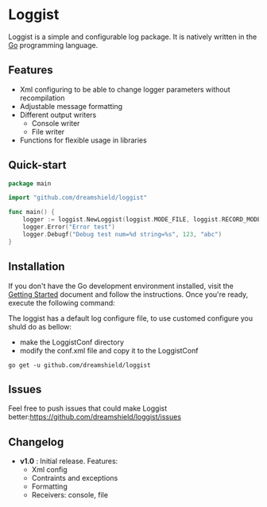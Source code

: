 Loggist
=======

Loggist is a simple and configurable log package.
It is natively written in the [Go](http://golang.org/) programming language. 

Features
------------------

* Xml configuring to be able to change logger parameters without recompilation
* Adjustable message formatting
* Different output writers
  * Console writer
  * File writer 
* Functions for flexible usage in libraries

Quick-start
-----------

```go
package main

import "github.com/dreamshield/loggist"

func main() {
	logger := loggist.NewLoggist(loggist.MODE_FILE, loggist.RECORD_MODE_YMDH)
	logger.Error("Error test")
	logger.Debugf("Debug test num=%d string=%s", 123, "abc")
}
```

Installation
------------

If you don't have the Go development environment installed, visit the 
[Getting Started](http://golang.org/doc/install.html) document and follow the instructions. Once you're ready, execute the following command:

The loggist has a default log configure file, to use customed configure you shuld do as bellow:

- make the LoggistConf directory
- modify the conf.xml file and copy it to the LoggistConf

```
go get -u github.com/dreamshield/loggist
```

Issues
---------------

Feel free to push issues that could make Loggist better:https://github.com/dreamshield/loggist/issues 

Changelog
---------------
* **v1.0** : Initial release. Features:
    * Xml config
    * Contraints and exceptions
    * Formatting
    * Receivers: console, file
